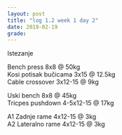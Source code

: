```yaml
---
layout: post
title: "log 1.2 week 1 day 2"
date: 2019-02-19
grade:
---
```


Istezanje

Bench press 8x8 @ 50kg      
Kosi potisak bučicama 3x15 @ 12.5kg  
Cable crossover 3x12-15 @ 9kg   

Uski bench 8x8 @ 45kg   
Tricpes pushdown 4-5x12-15 @ 17kg   

A1 Zadnje rame 4x12-15 @ 3kg  
A2 Lateralno rame 4x12-15 @ 3kg  
